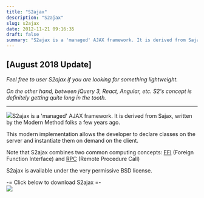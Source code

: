 ```yaml
---
title: "S2ajax"
description: "S2ajax"
slug: s2ajax
date: 2012-11-21 09:16:35
draft: false
summary: "S2ajax is a 'managed' AJAX framework. It is derived from Sajax, written by the Modern Method folks a few years ago."
---
```


## [August 2018 Update]

*Feel free to user S2ajax if you are looking for something lightweight.*

*On the other hand, between jQuery 3, React, Angular, etc. S2's concept is definitely getting quite long in the tooth.*

---

![](/images/S2ajax2.png)S2ajax is a 'managed' AJAX
framework. It is derived from Sajax, written by the Modern Method folks a few
years ago.

This modern implementation allows the developer to declare classes on the
server and instantiate them on demand on the client.

Note that S2ajax combines two common computing concepts:
[FFI](http://en.wikipedia.org/wiki/Foreign_function_interface) (Foreign
Function Interface) and
[RPC](http://en.wikipedia.org/wiki/Remote_procedure_call) (Remote Procedure
Call)

S2ajax is available under the very permissive BSD license.

-= Click below to download S2ajax =-  
[![](/images/download.png)](http://github.com/Fusion/s2ajax/archives/master)

